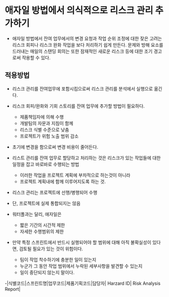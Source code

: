 # 애자일 방법에서 의식적으로 리스크 관리 추가하기
- 애자일 방법에서 잔여 업무에서의 변경 요청과 작업 순위 조정에 대한 잦은 고려는 리스크 회피나 리스크 완화 작업을 보다 처리하기 쉽게 만든다. 문제와 방해 요소를 드러내는 매일의 스탠딩 회의는
또한 잠재적인 새로운 리스크 등에 대한 조기 경고로써 작용할 수 있다.


## 적용방법
- 리스크 관리를 잔여업무에 포함시킴으로써 리스크 관리를 분석에서 실행으로 옮긴다.
- 리스크 회피/완화와 기회 스토리를 잔여 업무에 추가할 방법이 필요하다. 
    - 제품책임자에 의해 수행
    - 개발팀의 자문과 지침이 함께
    - 리스크 식별 수준으로 낮춤
    - 프로젝트가 위험 노출 범위 감소
- 초기에 변경을 함으로써 변경 비용이 줄어든다. 

- 리스트 관리를 잔여 업무로 할당하고 처리하는 것은 리스크가 있는 작업들에 대한 일정을 잡고 바로바로 수행되는 방법
    - 이러한 작업을 프로젝트 계획에 부차적으로 하는것이 아니라 
    - 프로젝트 계획내에 함께 이루어지도록 하는 것. 
- 리스크 관리는 프로젝트에 선행/병행되어 수행
- 단, 프로젝트에 실제 통합되지는 않음



- 워터폴과는 달리, 애자일은
    - 짧은 기간의 시간적 제한
    - 자세한 수행범위의 제한
- 만약 특정 스프린트에서 반드시 실행되어야 할 범위에 대해 아직 불확실성이 있다면, 검토될 필요가 있는 것이 위험이다. 
    - 팀이 작업 착수하기에 충분한 일이 있는지 
    - 누군가 그 동안 작업 범위에서 누락된 세부사항을 발견할 수 있는지 
    - 일이 중단되지 않는지 말이다.


-|식별코드|스프린트명|업무코드|제품기획코드|담당자|
Harzard ID|
Risk Analysis Report|

